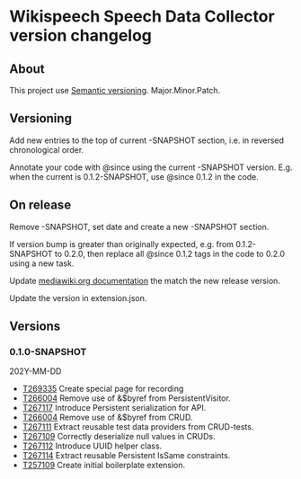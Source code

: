 # Wikispeech Speech Data Collector version changelog

## About

This project use [Semantic versioning](https://semver.org/). Major.Minor.Patch.

## Versioning

Add new entries to the top of current -SNAPSHOT section,
i.e. in reversed chronological order.

Annotate your code with @since using the current -SNAPSHOT version.
E.g. when the current is 0.1.2-SNAPSHOT, use @since 0.1.2 in the code.

## On release

Remove -SNAPSHOT, set date and create a new -SNAPSHOT section.

If version bump is greater than originally expected,
e.g. from 0.1.2-SNAPSHOT to 0.2.0,
then replace all @since 0.1.2 tags in the code to 0.2.0 using a new task.

Update [mediawiki.org documentation](https://www.mediawiki.org/wiki/Extension:WikispeechSpeechDataCollector)
the match the new release version.

Update the version in extension.json.

## Versions

### 0.1.0-SNAPSHOT

202Y-MM-DD
* [T269335](https://phabricator.wikimedia.org/T269335) Create special page for recording
* [T266004](https://phabricator.wikimedia.org/T266004) Remove use of &$byref from PersistentVisitor.
* [T267117](https://phabricator.wikimedia.org/T267117) Introduce Persistent serialization for API.
* [T266004](https://phabricator.wikimedia.org/T266004) Remove use of &$byref from CRUD.
* [T267111](https://phabricator.wikimedia.org/T267111) Extract reusable test data providers from CRUD-tests.
* [T267109](https://phabricator.wikimedia.org/T267109) Correctly deserialize null values in CRUDs.
* [T267112](https://phabricator.wikimedia.org/T257109) Introduce UUID helper class.
* [T267114](https://phabricator.wikimedia.org/T267114) Extract reusable Persistent IsSame constraints.
* [T257109](https://phabricator.wikimedia.org/T257109) Create initial boilerplate extension.
